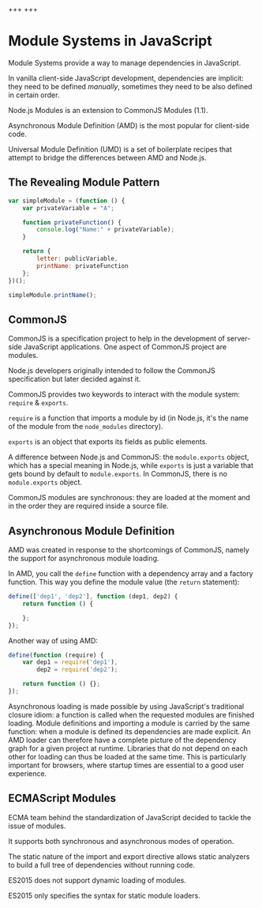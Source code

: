 +++
+++

# Module Systems in JavaScript

Module Systems provide a way to manage dependencies in JavaScript.

In vanilla client-side JavaScript development, dependencies are implicit: they need to be defined _manually_, sometimes they need to be also defined in certain order.

Node.js Modules is an extension to CommonJS Modules (1.1).

Asynchronous Module Definition (AMD) is the most popular for client-side code.

Universal Module Definition (UMD) is a set of boilerplate recipes that attempt to bridge the differences between AMD and Node.js.

## The Revealing Module Pattern

```js
var simpleModule = (function () {
    var privateVariable = "A";

    function privateFunction() {
        console.log("Name:" + privateVariable);
    }

    return {
        letter: publicVariable,
        printName: privateFunction
    };
})();

simpleModule.printName();
```

## CommonJS

CommonJS is a specification project to help in the development of server-side JavaScript applications. One aspect of CommonJS project are modules.

Node.js developers originally intended to follow the CommonJS specification but later decided against it.

CommonJS provides two keywords to interact with the module system: `require` & `exports`.

`require` is a function that imports a module by id (in Node.js, it's the name of the module from the `node_modules` directory).

`exports` is an object that exports its fields as public elements.

A difference between Node.js and CommonJS: the `module.exports` object, which has a special meaning in Node.js, while `exports` is just a variable that gets bound by default to `module.exports`. In CommonJS, there is no `module.exports` object.

CommonJS modules are synchronous: they are loaded at the moment and in the order they are required inside a source file.

## Asynchronous Module Definition

AMD was created in response to the shortcomings of CommonJS, namely the support for asynchronous module loading.

In AMD, you call the `define` function with a dependency array and a factory function. This way you define the module value (the `return` statement):

```js
define(['dep1', 'dep2'], function (dep1, dep2) {
    return function () {

    };
});


```

Another way of using AMD:

```js
define(function (require) {
    var dep1 = require('dep1'),
        dep2 = require('dep2');

    return function () {};
});
```

Asynchronous loading is made possible by using JavaScript's traditional closure idiom: a function is called when the requested modules are finished loading. Module definitions and importing a module is carried by the same function: when a module is defined its dependencies are made explicit. An AMD loader can therefore have a complete picture of the dependency graph for a given project at runtime. Libraries that do not depend on each other for loading can thus be loaded at the same time. This is particularly important for browsers, where startup times are essential to a good user experience.

## ECMAScript Modules

ECMA team behind the standardization of JavaScript decided to tackle the issue of modules.

It supports both synchronous and asynchronous modes of operation.

The static nature of the import and export directive allows static analyzers to build a full tree of dependencies without running code.

ES2015 does not support dynamic loading of modules.

ES2015 only specifies the syntax for static module loaders.

